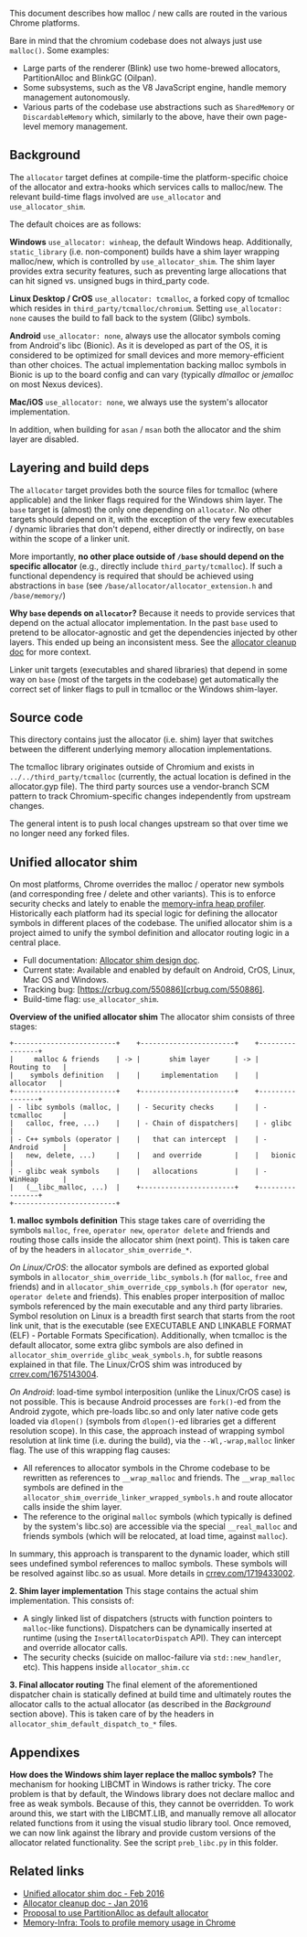 This document describes how malloc / new calls are routed in the various Chrome
platforms.

Bare in mind that the chromium codebase does not always just use `malloc()`.
Some examples:
 - Large parts of the renderer (Blink) use two home-brewed allocators,
   PartitionAlloc and BlinkGC (Oilpan).
 - Some subsystems, such as the V8 JavaScript engine, handle memory management
   autonomously.
 - Various parts of the codebase use abstractions such as `SharedMemory` or
   `DiscardableMemory` which, similarly to the above, have their own page-level
   memory management.

Background
----------
The `allocator` target defines at compile-time the platform-specific choice of
the allocator and extra-hooks which services calls to malloc/new. The relevant
build-time flags involved are `use_allocator` and `use_allocator_shim`.

The default choices are as follows:

**Windows**
`use_allocator: winheap`, the default Windows heap.
Additionally, `static_library` (i.e. non-component) builds have a shim
layer wrapping malloc/new, which is controlled by `use_allocator_shim`.
The shim layer provides extra security features, such as preventing large
allocations that can hit signed vs. unsigned bugs in third_party code.

**Linux Desktop / CrOS**
`use_allocator: tcmalloc`, a forked copy of tcmalloc which resides in
`third_party/tcmalloc/chromium`. Setting `use_allocator: none` causes the build
to fall back to the system (Glibc) symbols.

**Android**
`use_allocator: none`, always use the allocator symbols coming from Android's
libc (Bionic). As it is developed as part of the OS, it is considered to be
optimized for small devices and more memory-efficient than other choices.
The actual implementation backing malloc symbols in Bionic is up to the board
config and can vary (typically *dlmalloc* or *jemalloc* on most Nexus devices).

**Mac/iOS**
`use_allocator: none`, we always use the system's allocator implementation.

In addition, when building for `asan` / `msan` both the allocator and the shim
layer are disabled.

Layering and build deps
-----------------------
The `allocator` target provides both the source files for tcmalloc (where
applicable) and the linker flags required for the Windows shim layer.
The `base` target is (almost) the only one depending on `allocator`. No other
targets should depend on it, with the exception of the very few executables /
dynamic libraries that don't depend, either directly or indirectly, on `base`
within the scope of a linker unit.

More importantly, **no other place outside of `/base` should depend on the
specific allocator** (e.g., directly include `third_party/tcmalloc`).
If such a functional dependency is required that should be achieved using
abstractions in `base` (see `/base/allocator/allocator_extension.h` and
`/base/memory/`)

**Why `base` depends on `allocator`?**
Because it needs to provide services that depend on the actual allocator
implementation. In the past `base` used to pretend to be allocator-agnostic
and get the dependencies injected by other layers. This ended up being an
inconsistent mess.
See the [allocator cleanup doc][url-allocator-cleanup] for more context.

Linker unit targets (executables and shared libraries) that depend in some way
on `base` (most of the targets in the codebase) get automatically the correct
set of linker flags to pull in tcmalloc or the Windows shim-layer.


Source code
-----------
This directory contains just the allocator (i.e. shim) layer that switches
between the different underlying memory allocation implementations.

The tcmalloc library originates outside of Chromium and exists in
`../../third_party/tcmalloc` (currently, the actual location is defined in the
allocator.gyp file). The third party sources use a vendor-branch SCM pattern to
track Chromium-specific changes independently from upstream changes.

The general intent is to push local changes upstream so that over
time we no longer need any forked files.


Unified allocator shim
----------------------
On most platforms, Chrome overrides the malloc / operator new symbols (and
corresponding free / delete and other variants). This is to enforce security
checks and lately to enable the
[memory-infra heap profiler][url-memory-infra-heap-profiler].
Historically each platform had its special logic for defining the allocator
symbols in different places of the codebase. The unified allocator shim is
a project aimed to unify the symbol definition and allocator routing logic in
a central place.

 - Full documentation: [Allocator shim design doc][url-allocator-shim].
 - Current state: Available and enabled by default on Android, CrOS, Linux,
   Mac OS and Windows.
 - Tracking bug: [https://crbug.com/550886][crbug.com/550886].
 - Build-time flag: `use_allocator_shim`.

**Overview of the unified allocator shim**
The allocator shim consists of three stages:
```
+-------------------------+    +-----------------------+    +----------------+
|     malloc & friends    | -> |       shim layer      | -> |   Routing to   |
|    symbols definition   |    |     implementation    |    |    allocator   |
+-------------------------+    +-----------------------+    +----------------+
| - libc symbols (malloc, |    | - Security checks     |    | - tcmalloc     |
|   calloc, free, ...)    |    | - Chain of dispatchers|    | - glibc        |
| - C++ symbols (operator |    |   that can intercept  |    | - Android      |
|   new, delete, ...)     |    |   and override        |    |   bionic       |
| - glibc weak symbols    |    |   allocations         |    | - WinHeap      |
|   (__libc_malloc, ...)  |    +-----------------------+    +----------------+
+-------------------------+
```

**1. malloc symbols definition**
This stage takes care of overriding the symbols `malloc`, `free`,
`operator new`, `operator delete` and friends and routing those calls inside the
allocator shim (next point).
This is taken care of by the headers in `allocator_shim_override_*`.

*On Linux/CrOS*: the allocator symbols are defined as exported global symbols
in `allocator_shim_override_libc_symbols.h` (for `malloc`, `free` and friends)
and in `allocator_shim_override_cpp_symbols.h` (for `operator new`,
`operator delete` and friends).
This enables proper interposition of malloc symbols referenced by the main
executable and any third party libraries. Symbol resolution on Linux is a breadth first search that starts from the root link unit, that is the executable
(see EXECUTABLE AND LINKABLE FORMAT (ELF) - Portable Formats Specification).
Additionally, when tcmalloc is the default allocator, some extra glibc symbols
are also defined in `allocator_shim_override_glibc_weak_symbols.h`, for subtle
reasons explained in that file.
The Linux/CrOS shim was introduced by
[crrev.com/1675143004](https://crrev.com/1675143004).

*On Android*: load-time symbol interposition (unlike the Linux/CrOS case) is not
possible. This is because Android processes are `fork()`-ed from the Android
zygote, which pre-loads libc.so and only later native code gets loaded via
`dlopen()` (symbols from `dlopen()`-ed libraries get a different resolution
scope).
In this case, the approach instead of wrapping symbol resolution at link time
(i.e. during the build), via the `--Wl,-wrap,malloc` linker flag.
The use of this wrapping flag causes:
 - All references to allocator symbols in the Chrome codebase to be rewritten as
   references to `__wrap_malloc` and friends. The `__wrap_malloc` symbols are
   defined in the `allocator_shim_override_linker_wrapped_symbols.h` and
   route allocator calls inside the shim layer.
 - The reference to the original `malloc` symbols (which typically is defined by
   the system's libc.so) are accessible via the special `__real_malloc` and
   friends symbols (which will be relocated, at load time, against `malloc`).

In summary, this approach is transparent to the dynamic loader, which still sees
undefined symbol references to malloc symbols.
These symbols will be resolved against libc.so as usual.
More details in [crrev.com/1719433002](https://crrev.com/1719433002).

**2. Shim layer implementation**
This stage contains the actual shim implementation. This consists of:
- A singly linked list of dispatchers (structs with function pointers to `malloc`-like functions). Dispatchers can be dynamically inserted at runtime
(using the `InsertAllocatorDispatch` API). They can intercept and override
allocator calls.
- The security checks (suicide on malloc-failure via `std::new_handler`, etc).
This happens inside `allocator_shim.cc`

**3. Final allocator routing**
The final element of the aforementioned dispatcher chain is statically defined
at build time and ultimately routes the allocator calls to the actual allocator
(as described in the *Background* section above). This is taken care of by the
headers in `allocator_shim_default_dispatch_to_*` files.


Appendixes
----------
**How does the Windows shim layer replace the malloc symbols?**
The mechanism for hooking LIBCMT in Windows is rather tricky.  The core
problem is that by default, the Windows library does not declare malloc and
free as weak symbols.  Because of this, they cannot be overridden.  To work
around this, we start with the LIBCMT.LIB, and manually remove all allocator
related functions from it using the visual studio library tool.  Once removed,
we can now link against the library and provide custom versions of the
allocator related functionality.
See the script `preb_libc.py` in this folder.

Related links
-------------
- [Unified allocator shim doc - Feb 2016][url-allocator-shim]
- [Allocator cleanup doc - Jan 2016][url-allocator-cleanup]
- [Proposal to use PartitionAlloc as default allocator](https://crbug.com/339604)
- [Memory-Infra: Tools to profile memory usage in Chrome](/docs/memory-infra/README.md)

[url-allocator-cleanup]: https://docs.google.com/document/d/1V77Kgp_4tfaaWPEZVxNevoD02wXiatnAv7Ssgr0hmjg/edit?usp=sharing
[url-memory-infra-heap-profiler]: /docs/memory-infra/heap_profiler.md
[url-allocator-shim]: https://docs.google.com/document/d/1yKlO1AO4XjpDad9rjcBOI15EKdAGsuGO_IeZy0g0kxo/edit?usp=sharing
